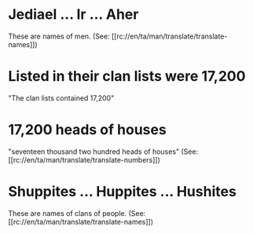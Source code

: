 # Jediael ... Ir ... Aher

These are names of men. (See: [[rc://en/ta/man/translate/translate-names]])

# Listed in their clan lists were 17,200

"The clan lists contained 17,200"

# 17,200 heads of houses

"seventeen thousand two hundred heads of houses" (See: [[rc://en/ta/man/translate/translate-numbers]])

# Shuppites ... Huppites ... Hushites

These are names of clans of people. (See: [[rc://en/ta/man/translate/translate-names]])